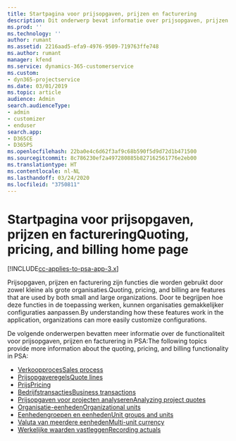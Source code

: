 ```yaml
---
title: Startpagina voor prijsopgaven, prijzen en facturering
description: Dit onderwerp bevat informatie over prijsopgaven, prijzen en facturering.
ms.prod: ''
ms.technology: ''
author: rumant
ms.assetid: 2216aad5-efa9-4976-9509-719763ffe748
ms.author: rumant
manager: kfend
ms.service: dynamics-365-customerservice
ms.custom:
- dyn365-projectservice
ms.date: 03/01/2019
ms.topic: article
audience: Admin
search.audienceType:
- admin
- customizer
- enduser
search.app:
- D365CE
- D365PS
ms.openlocfilehash: 22ba0e4c6d62f3af9c68b590f5d9d72d1b471500
ms.sourcegitcommit: 8c786230ef2a497280885b827162561776e2eb00
ms.translationtype: HT
ms.contentlocale: nl-NL
ms.lasthandoff: 03/24/2020
ms.locfileid: "3750811"
---
```

# <a name="quoting-pricing-and-billing-home-page"></a><span data-ttu-id="b5c6a-103">Startpagina voor prijsopgaven, prijzen en facturering</span><span class="sxs-lookup"><span data-stu-id="b5c6a-103">Quoting, pricing, and billing home page</span></span>

[!INCLUDE[cc-applies-to-psa-app-3.x](../includes/cc-applies-to-psa-app-3x.md)]

<span data-ttu-id="b5c6a-104">Prijsopgaven, prijzen en facturering zijn functies die worden gebruikt door zowel kleine als grote organisaties.</span><span class="sxs-lookup"><span data-stu-id="b5c6a-104">Quoting, pricing, and billing are features that are used by both small and large organizations.</span></span> <span data-ttu-id="b5c6a-105">Door te begrijpen hoe deze functies in de toepassing werken, kunnen organisaties gemakkelijker configuraties aanpassen.</span><span class="sxs-lookup"><span data-stu-id="b5c6a-105">By understanding how these features work in the application, organizations can more easily customize configurations.</span></span>

<span data-ttu-id="b5c6a-106">De volgende onderwerpen bevatten meer informatie over de functionaliteit voor prijsopgaven, prijzen en facturering in PSA:</span><span class="sxs-lookup"><span data-stu-id="b5c6a-106">The following topics provide more information about the quoting, pricing, and billing functionality in PSA:</span></span>

- [<span data-ttu-id="b5c6a-107">Verkoopproces</span><span class="sxs-lookup"><span data-stu-id="b5c6a-107">Sales process</span></span>](basic-sales-process.md)
- [<span data-ttu-id="b5c6a-108">Prijsopgaveregels</span><span class="sxs-lookup"><span data-stu-id="b5c6a-108">Quote lines</span></span>](basic-quote-lines.md)
- [<span data-ttu-id="b5c6a-109">Prijs</span><span class="sxs-lookup"><span data-stu-id="b5c6a-109">Pricing</span></span>](basic-pricing.md)
- [<span data-ttu-id="b5c6a-110">Bedrijfstransacties</span><span class="sxs-lookup"><span data-stu-id="b5c6a-110">Business transactions</span></span>](basic-business-transactions.md)
- [<span data-ttu-id="b5c6a-111">Prijsopgaven voor projecten analyseren</span><span class="sxs-lookup"><span data-stu-id="b5c6a-111">Analyzing project quotes</span></span>](basic-analyzing-quotes.md)
- [<span data-ttu-id="b5c6a-112">Organisatie-eenheden</span><span class="sxs-lookup"><span data-stu-id="b5c6a-112">Organizational units</span></span>](advanced-organizational.md)
- [<span data-ttu-id="b5c6a-113">Eenhedengroepen en eenheden</span><span class="sxs-lookup"><span data-stu-id="b5c6a-113">Unit groups and units</span></span>](advanced-units.md)
- [<span data-ttu-id="b5c6a-114">Valuta van meerdere eenheden</span><span class="sxs-lookup"><span data-stu-id="b5c6a-114">Multi-unit currency</span></span>](advanced-currency.md)
- [<span data-ttu-id="b5c6a-115">Werkelijke waarden vastleggen</span><span class="sxs-lookup"><span data-stu-id="b5c6a-115">Recording actuals</span></span>](advanced-actuals.md)
